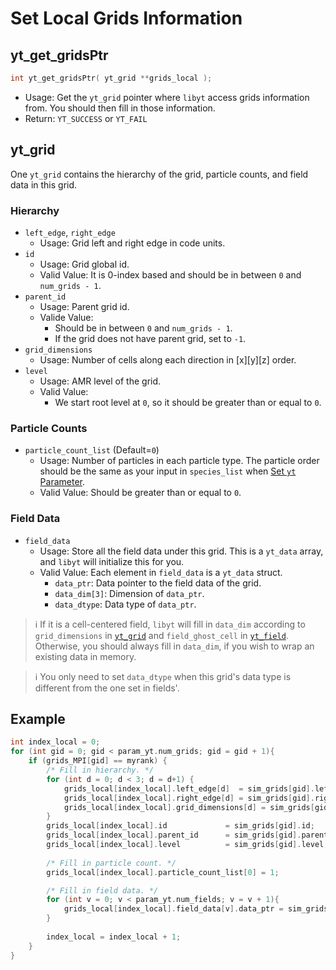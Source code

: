 # Set Local Grids Information
## yt\_get\_gridsPtr
```cpp
int yt_get_gridsPtr( yt_grid **grids_local );
```
- Usage: Get the `yt_grid` pointer where `libyt` access grids information from. You should then fill in those information.
- Return: `YT_SUCCESS` or `YT_FAIL`

## yt\_grid
One `yt_grid` contains the hierarchy of the grid, particle counts, and field data in this grid.
### Hierarchy
- `left_edge`, `right_edge`
  - Usage: Grid left and right edge in code units.
- `id`
  - Usage: Grid global id.
  - Valid Value: It is 0-index based and should be in between `0` and `num_grids - 1`.
- `parent_id`
  - Usage: Parent grid id. 
  - Valide Value:
    - Should be in between `0` and `num_grids - 1`.
    - If the grid does not have parent grid, set to `-1`.
- `grid_dimensions`
  - Usage: Number of cells along each direction in [x][y][z] order.
- `level`
  - Usage: AMR level of the grid.
  - Valid Value:
    - We start root level at `0`, so it should be greater than or equal to `0`.

### Particle Counts
- `particle_count_list` (Default=`0`)
  - Usage: Number of particles in each particle type. The particle order should be the same as your input in `species_list` when [Set `yt` Parameter](./SetYTParameter.md#yt_param_yt).
  - Valid Value: Should be greater than or equal to `0`.

### Field Data
- `field_data`
  - Usage: Store all the field data under this grid. This is a `yt_data` array, and `libyt` will initialize this for you.
  - Valid Value: Each element in `field_data` is a `yt_data` struct.
    - `data_ptr`: Data pointer to the field data of the grid.
    - `data_dim[3]`: Dimension of `data_ptr`.
    - `data_dtype`: Data type of `data_ptr`.

> :information_source: If it is a cell-centered field, `libyt` will fill in `data_dim` according to `grid_dimensions` in [`yt_grid`](#yt_grid) and `field_ghost_cell` in [`yt_field`](./SetFieldsInformation.md#yt_field).
> Otherwise, you should always fill in `data_dim`, if you wish to wrap an existing data in memory.

> :information_source: You only need to set `data_dtype` when this grid's data type is different from the one set in fields'.

## Example

```cpp
int index_local = 0;  
for (int gid = 0; gid < param_yt.num_grids; gid = gid + 1){  
    if (grids_MPI[gid] == myrank) {  
        /* Fill in hierarchy. */
        for (int d = 0; d < 3; d = d+1) {  
            grids_local[index_local].left_edge[d]  = sim_grids[gid].left_edge[d];  
            grids_local[index_local].right_edge[d] = sim_grids[gid].right_edge[d];  
            grids_local[index_local].grid_dimensions[d] = sim_grids[gid].grid_dimensions[d];  
        }  
        grids_local[index_local].id             = sim_grids[gid].id;  
        grids_local[index_local].parent_id      = sim_grids[gid].parent_id;  
        grids_local[index_local].level          = sim_grids[gid].level;
		
        /* Fill in particle count. */
        grids_local[index_local].particle_count_list[0] = 1;

        /* Fill in field data. */
        for (int v = 0; v < param_yt.num_fields; v = v + 1){  
            grids_local[index_local].field_data[v].data_ptr = sim_grids[gid].field_data[v].data_ptr;  
        }  
  
        index_local = index_local + 1;  
    }
}
```
